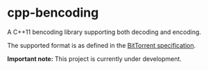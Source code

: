 cpp-bencoding
=============

A C++11 bencoding library supporting both decoding and encoding.

The supported format is as defined in the [BitTorrent specification](https://wiki.theory.org/BitTorrentSpecification#Bencoding).

**Important note:** This project is currently under development.
